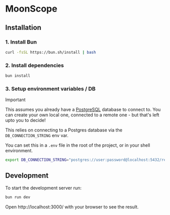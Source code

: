 # MoonScope

## Installation

### 1. Install Bun

```bash
curl -fsSL https://bun.sh/install | bash 
```

### 2. Install dependencies

```bash
bun install
```

### 3. Setup environment variables / DB

> [!IMPORTANT]  
> This assumes you already have a [PostgreSQL](https://www.postgresql.org/) database to connect to. You can create your own local one, connected to a remote one - but that's left upto you to decide!

This relies on connecting to a Postgres database via the `DB_CONNECTION_STRING` env var.

You can set this in a `.env` file in the root of the project, or in your shell environment.

```bash
export DB_CONNECTION_STRING="postgres://user:password@localhost:5432/reports"
```

## Development

To start the development server run:

```bash
bun run dev
```

Open http://localhost:3000/ with your browser to see the result.
